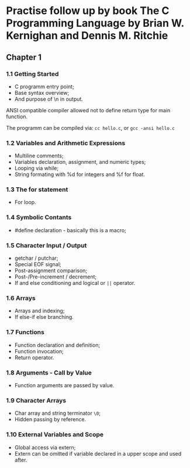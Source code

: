 Practise follow up by book The C Programming Language by Brian W. Kernighan and Dennis M. Ritchie
===

Chapter 1
---

### 1.1 Getting Started

* C programm entry point;
* Base syntax overview;
* And purpose of \n in output.

ANSI compatible compiler allowed not to define return type for main function.

The programm can be compiled via: `cc hello.c`, or `gcc -ansi hello.c`

### 1.2 Variables and Arithmetic Expressions

* Multiline comments;
* Variables declaration, assignment, and numeric types;
* Looping via while;
* String formating with %d for integers and %f for float.

### 1.3 The for statement

* For loop.

### 1.4 Symbolic Contants

* #define declaration - basically this is a macro;

### 1.5 Character Input / Output

* getchar / putchar;
* Special EOF signal;
* Post-assignment comparison;
* Post-/Pre-increment / decrement;
* If and else conditioning and logical or `||` operator.

### 1.6 Arrays

* Arrays and indexing;
* If else-if else branching.

### 1.7 Functions

* Function declaration and definition;
* Function invocation;
* Return operator.

### 1.8 Arguments - Call by Value

* Function arguments are passed by value.

### 1.9 Character Arrays

* Char array and string terminator `\0`;
* Hidden passing by reference.

### 1.10 External Variables and Scope

* Global access via extern;
* Extern can be omitted if variable declared 
in a upper scope and used after.
